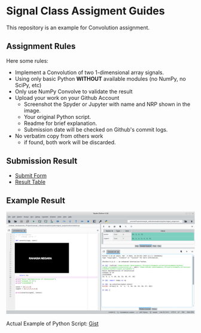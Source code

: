 # Signal Class Assigment Guides

This repository is an example for Convolution assignment.

## Assignment Rules

Here some rules:
- Implement a Convolution of two 1-dimensional array signals.
- Using only basic Python **WITHOUT** available modules (no NumPy, no SciPy, etc)
- Only use NumPy Convolve to validate the result
- Upload your work on your Github Account
	+ Screenshot the Spyder or Jupyter with name and NRP shown in the image.
	+ Your original Python script.
	+ Readme for brief explanation.
	+ Submission date will be checked on Github's commit logs.
- No verbatim copy from others work
	+ if found, both work will be discarded.
	
## Submission Result
- [Submit Form]()
- [Result Table](https://github.com/mekatronik-achmadi/tugas-sinyal/blob/main/Tugas_Python_2/results.md)


## Example Result

![image](tugas_konvolusi.png)

Actual Example of Python Script: [Gist](https://gist.github.com/mekatronik-achmadi/3b740945961aae401cc315ca9d441d9b)
